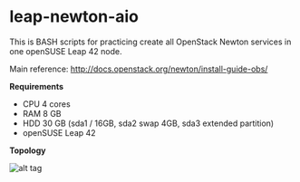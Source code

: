 # leap-newton-aio

This is BASH scripts for practicing create all OpenStack Newton services in one openSUSE Leap 42 node.

Main reference: http://docs.openstack.org/newton/install-guide-obs/

__Requirements__
* CPU 4 cores
* RAM 8 GB
* HDD 30 GB (sda1 / 16GB, sda2 swap 4GB, sda3 extended partition)
* openSUSE Leap 42

__Topology__

![alt tag](https://raw.githubusercontent.com/GLiBogor/leap42-newton-aio/master/leap42-newton-aio.png)

